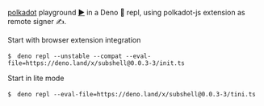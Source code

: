 [polkadot](https://deno.land/x/polkadot) playground [▶️](https://subshell.xyz)
in a Deno 🦕 repl, using polkadot-js extension as remote signer ✍️.

Start with browser extension integration

```
$　deno repl --unstable --compat --eval-file=https://deno.land/x/subshell@0.0.3-3/init.ts
```

Start in lite mode

```
$　deno repl --eval-file=https://deno.land/x/subshell@0.0.3-3/tini.ts
```
